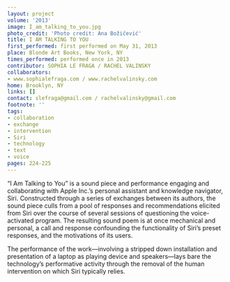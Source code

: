 ```yaml
---
layout: project
volume: '2013'
image: I_am_talking_to_you.jpg
photo_credit: 'Photo credit: Ana Božičević'
title: I AM TALKING TO YOU
first_performed: first performed on May 31, 2013
place: Blonde Art Books, New York, NY
times_performed: performed once in 2013
contributor: SOPHIA LE FRAGA / RACHEL VALINSKY
collaborators:
- www.sophialefraga.com / www.rachelvalinsky.com
home: Brooklyn, NY
links: []
contact: slefraga@gmail.com / rachelvalinsky@gmail.com
footnote: ''
tags:
- collaboration
- exchange
- intervention
- Siri
- technology
- text
- voice
pages: 224-225
---
```


“I Am Talking to You” is a sound piece and performance engaging and collaborating with Apple Inc.’s personal assistant and knowledge navigator, Siri. Constructed through a series of exchanges between its authors, the sound piece culls from a pool of responses and recommendations elicited from Siri over the course of several sessions of questioning the voice-activated program. The resulting sound poem is at once mechanical and personal, a call and response confounding the functionality of Siri’s preset responses, and the motivations of its users.

The performance of the work—involving a stripped down installation and presentation of a laptop as playing device and speakers—lays bare the technology’s performative activity through the removal of the human intervention on which Siri typically relies.
